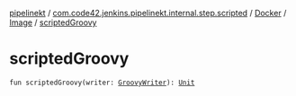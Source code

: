 [pipelinekt](../../../index.md) / [com.code42.jenkins.pipelinekt.internal.step.scripted](../../index.md) / [Docker](../index.md) / [Image](index.md) / [scriptedGroovy](./scripted-groovy.md)

# scriptedGroovy

`fun scriptedGroovy(writer: `[`GroovyWriter`](../../../com.code42.jenkins.pipelinekt.core.writer/-groovy-writer/index.md)`): `[`Unit`](https://kotlinlang.org/api/latest/jvm/stdlib/kotlin/-unit/index.html)